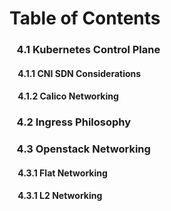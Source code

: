 # Table of Contents

### &nbsp;&nbsp;&nbsp;4.1 Kubernetes Control Plane
#### &nbsp;&nbsp;&nbsp;&nbsp;4.1.1 CNI SDN Considerations
#### &nbsp;&nbsp;&nbsp;&nbsp;4.1.2 Calico Networking
### &nbsp;&nbsp;&nbsp;4.2 Ingress Philosophy
### &nbsp;&nbsp;&nbsp;4.3 Openstack Networking
#### &nbsp;&nbsp;&nbsp;&nbsp;4.3.1 Flat Networking
#### &nbsp;&nbsp;&nbsp;&nbsp;4.3.1 L2 Networking
